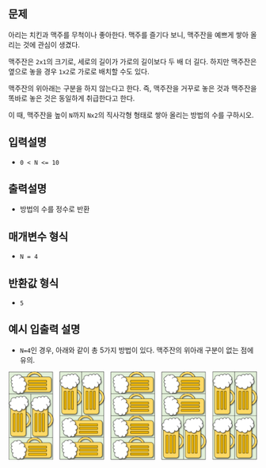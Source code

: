 ## 문제
아리는 치킨과 맥주를 무척이나 좋아한다. 맥주를 즐기다 보니, 맥주잔을 예쁘게 쌓아 올리는 것에 관심이 생겼다.

맥주잔은 ```2x1```의 크기로, 세로의 길이가 가로의 길이보다 두 배 더 길다. 하지만 맥주잔은 옆으로 놓을 경우 ```1x2```로 가로로 배치할 수도 있다.

맥주잔의 위아래는 구분을 하지 않는다고 한다. 즉, 맥주잔을 거꾸로 놓은 것과 맥주잔을 똑바로 놓은 것은 동일하게 취급한다고 한다.

이 때, 맥주잔을 높이 ```N```까지 ```Nx2```의 직사각형 형태로 쌓아 올리는 방법의 수를 구하시오.

## 입력설명
- ```0 < N <= 10```

## 출력설명
- 방법의 수를 정수로 반환

## 매개변수 형식
- ```N = 4```

## 반환값 형식
- ```5```

## 예시 입출력 설명
- ```N=4```인 경우, 아래와 같이 총 5가지 방법이 있다. 맥주잔의 위아래 구분이 없는 점에 유의.

![img.png](img.png)